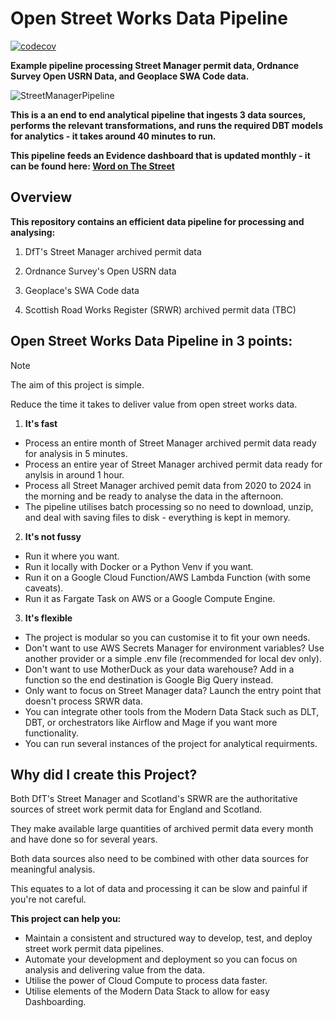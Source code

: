 # Open Street Works Data Pipeline
[![codecov](https://codecov.io/github/CHRISCARLON/Open-Street-Works-Data-Pipeline/branch/new-data-dev-branch/graph/badge.svg?token=T4PLSPAXDE)](https://codecov.io/github/CHRISCARLON/Open-Street-Works-Data-Pipeline)

**Example pipeline processing Street Manager permit data, Ordnance Survey Open USRN Data, and Geoplace SWA Code data.**

![StreetManagerPipeline](https://github.com/user-attachments/assets/b169f3b3-64bf-4129-9021-135a56726d3a)

**This is a an end to end analytical pipeline that ingests 3 data sources, performs the relevant transformations, and runs the required DBT models for analytics - it takes around 40 minutes to run.**

**This pipeline feeds an Evidence dashboard that is updated monthly - it can be found here: [Word on The Street](https://word-on-the-street.evidence.app)**

## Overview

**This repository contains an efficient data pipeline for processing and analysing:**

1. DfT's Street Manager archived permit data

2. Ordnance Survey's Open USRN data

3. Geoplace's SWA Code data

4. Scottish Road Works Register (SRWR) archived permit data (TBC)

## Open Street Works Data Pipeline in 3 points:

>[!NOTE]
> The aim of this project is simple.
>
> Reduce the time it takes to deliver value from open street works data.

1. **It's fast**
- Process an entire month of Street Manager archived permit data ready for analysis in 5 minutes.
- Process an entire year of Street Manager archived permit data ready for anylsis in around 1 hour.
- Process all Street Manager archived pemit data from 2020 to 2024 in the morning and be ready to analyse the data in the afternoon.
- The pipeline utilises batch processing so no need to download, unzip, and deal with saving files to disk - everything is kept in memory.

2. **It's not fussy**
- Run it where you want.
- Run it locally with Docker or a Python Venv if you want.
- Run it on a Google Cloud Function/AWS Lambda Function (with some caveats).
- Run it as Fargate Task on AWS or a Google Compute Engine.

3. **It's flexible**
- The project is modular so you can customise it to fit your own needs.
- Don't want to use AWS Secrets Manager for environment variables? Use another provider or a simple .env file (recommended for local dev only).
- Don't want to use MotherDuck as your data warehouse? Add in a function so the end destination is Google Big Query instead.
- Only want to focus on Street Manager data? Launch the entry point that doesn't process SRWR data.
- You can integrate other tools from the Modern Data Stack such as DLT, DBT, or orchestrators like Airflow and Mage if you want more functionality.
- You can run several instances of the project for analytical requirments.

## Why did I create this Project?

Both DfT's Street Manager and Scotland's SRWR are the authoritative sources of street work permit data for England and Scotland.

They make available large quantities of archived permit data every month and have done so for several years.

Both data sources also need to be combined with other data sources for meaningful analysis.

This equates to a lot of data and processing it can be slow and painful if you're not careful.

**This project can help you:**

- Maintain a consistent and structured way to develop, test, and deploy street work permit data pipelines.
- Automate your development and deployment so you can focus on analysis and delivering value from the data.
- Utilise the power of Cloud Compute to process data faster.
- Utilise elements of the Modern Data Stack to allow for easy Dashboarding.
